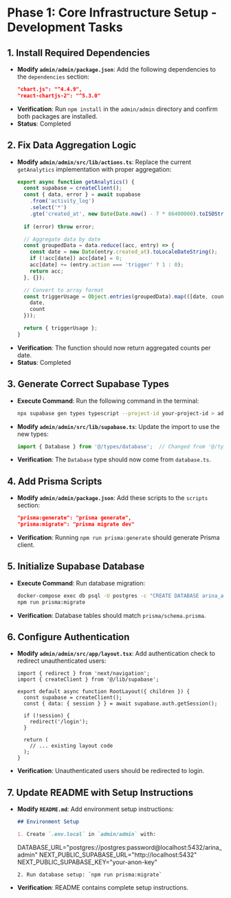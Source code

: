 # Phase 1: Core Infrastructure Setup - Development Tasks

## 1. Install Required Dependencies
- **Modify `admin/admin/package.json`**:
  Add the following dependencies to the `dependencies` section:
  ```json
  "chart.js": "^4.4.9",
  "react-chartjs-2": "^5.3.0"
  ```
- **Verification**: Run `npm install` in the `admin/admin` directory and confirm both packages are installed.
- **Status**: Completed

## 2. Fix Data Aggregation Logic
- **Modify `admin/admin/src/lib/actions.ts`**:
  Replace the current `getAnalytics` implementation with proper aggregation:
  ```typescript
  export async function getAnalytics() {
    const supabase = createClient();
    const { data, error } = await supabase
      .from('activity_log')
      .select('*')
      .gte('created_at', new Date(Date.now() - 7 * 86400000).toISOString());
    
    if (error) throw error;

    // Aggregate data by date
    const groupedData = data.reduce((acc, entry) => {
      const date = new Date(entry.created_at).toLocaleDateString();
      if (!acc[date]) acc[date] = 0;
      acc[date] += (entry.action === 'trigger' ? 1 : 0);
      return acc;
    }, {});

    // Convert to array format
    const triggerUsage = Object.entries(groupedData).map(([date, count]) => ({
      date,
      count
    }));

    return { triggerUsage };
  }
  ```
- **Verification**: The function should now return aggregated counts per date.
- **Status**: Completed

## 3. Generate Correct Supabase Types
- **Execute Command**:
  Run the following command in the terminal:
  ```bash
  npx supabase gen types typescript --project-id your-project-id > admin/admin/src/types/database.ts
  ```
- **Modify `admin/admin/src/lib/supabase.ts`**:
  Update the import to use the new types:
  ```typescript
  import { Database } from '@/types/database';  // Changed from '@/types/supabase'
  ```
- **Verification**: The `Database` type should now come from `database.ts`.

## 4. Add Prisma Scripts
- **Modify `admin/admin/package.json`**:
  Add these scripts to the `scripts` section:
  ```json
  "prisma:generate": "prisma generate",
  "prisma:migrate": "prisma migrate dev"
  ```
- **Verification**: Running `npm run prisma:generate` should generate Prisma client.

## 5. Initialize Supabase Database
- **Execute Command**:
  Run database migration:
  ```bash
  docker-compose exec db psql -U postgres -c "CREATE DATABASE arina_admin;"
  npm run prisma:migrate
  ```
- **Verification**: Database tables should match `prisma/schema.prisma`.

## 6. Configure Authentication
- **Modify `admin/admin/src/app/layout.tsx`**:
  Add authentication check to redirect unauthenticated users:
  ```tsx
  import { redirect } from 'next/navigation';
  import { createClient } from '@/lib/supabase';
  
  export default async function RootLayout({ children }) {
    const supabase = createClient();
    const { data: { session } } = await supabase.auth.getSession();
    
    if (!session) {
      redirect('/login');
    }
    
    return (
      // ... existing layout code
    );
  }
  ```
- **Verification**: Unauthenticated users should be redirected to login.

## 7. Update README with Setup Instructions
- **Modify `README.md`**:
  Add environment setup instructions:
  ```markdown
  ## Environment Setup
  
  1. Create `.env.local` in `admin/admin` with:
     ```
     DATABASE_URL="postgres://postgres:password@localhost:5432/arina_admin"
     NEXT_PUBLIC_SUPABASE_URL="http://localhost:5432"
     NEXT_PUBLIC_SUPABASE_KEY="your-anon-key"
     ```
  2. Run database setup: `npm run prisma:migrate`
  ```
- **Verification**: README contains complete setup instructions.